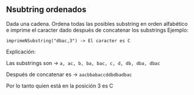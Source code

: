 ## Nsubtring ordenados

Dada una cadena. Ordena todas las posibles substring en orden alfabético e imprime el caracter dado después de concatenar los substrings
Ejemplo:

`imprimeNSubstring("dbac,3") -> El caracter es C`

Explicación: 

Las substrings son -> `a, ac, b, ba, bac, c, d, db, dba, dbac`

Después de concatenar es -> `aacbbabaccddbdbadbac`

Por lo tanto quien está en la posición 3 es C 